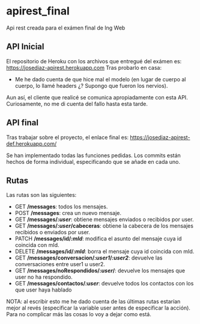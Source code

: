 # apirest_final
Api rest creada para el exámen final de Ing Web

## API Inicial
El repositorio de Heroku con los archivos que entregué del exámen es: https://josediaz-apirest.herokuapp.com
Tras probarlo en casa:
 - Me he dado cuenta de que hice mal el modelo (en lugar de cuerpo al cuerpo, lo llamé headers ¿? Supongo que fueron los nervios). 
 
 Aun así, el cliente que realicé se comunica apropiadamente con esta API. Curiosamente, no me di cuenta del fallo hasta esta tarde. 
 
## API final
Tras trabajar sobre el proyecto, el enlace final es: 
https://josediaz-apirest-def.herokuapp.com/

Se han implementado todas las funciones pedidas. Los commits están hechos de forma individual, especificando que se añade en cada uno.

## Rutas
Las rutas son las siguientes:

- GET **/messages**: todos los mensajes.
- POST **/messages**: crea un nuevo mensaje.
- GET **/messages/_:user_**: obtiene mensajes enviados o recibidos por user.
- GET **/messages/_:user_/cabeceras**: obtiene la cabecera de los mensajes recibidos o enviados por user.
- PATCH **/messages/id/_:mId_**: modifica el asunto del mensaje cuya id coincida con mId.
- DELETE **/messages/id/_:mId_**: borra el mensaje cuya id coincida con mId.
- GET **/messages/conversacion/_:user1_/_:user2_**: devuelve las conversaciones entre user1 u user2.
- GET **/messages/noRespondidos/_:user_/**: devuelve los mensajes que user no ha respondido.
- GET **/messages/contactos/_:user_**: devuelve todos los contactos con los que user haya hablado

NOTA: al escribir esto me he dado cuenta de las últimas rutas estarían mejor al revés (especificar la variable user antes de especificar la acción). Para no complicar más las cosas lo voy a dejar como está.
